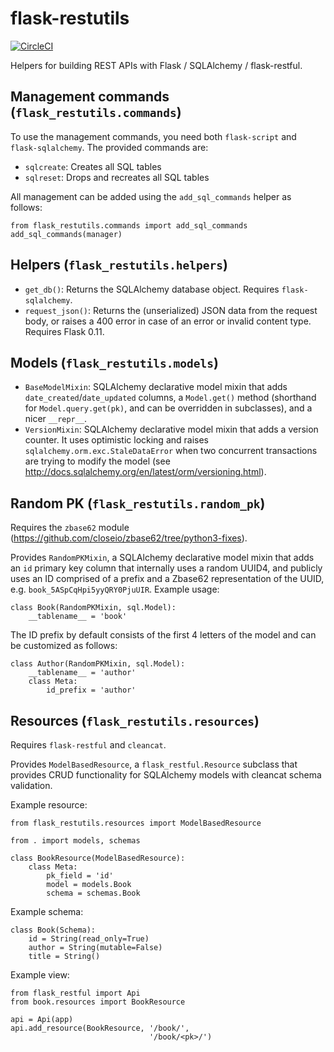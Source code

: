 # flask-restutils

[![CircleCI](https://circleci.com/gh/closeio/flask-restutils.svg?style=svg)](https://circleci.com/gh/closeio/flask-restutils)

Helpers for building REST APIs with Flask / SQLAlchemy / flask-restful.

## Management commands (`flask_restutils.commands`)

To use the management commands, you need both `flask-script` and `flask-sqlalchemy`. The provided commands are:

* `sqlcreate`: Creates all SQL tables
* `sqlreset`: Drops and recreates all SQL tables

All management can be added using the `add_sql_commands` helper as follows:

```
from flask_restutils.commands import add_sql_commands
add_sql_commands(manager)
```

## Helpers (`flask_restutils.helpers`)

* `get_db()`: Returns the SQLAlchemy database object. Requires `flask-sqlalchemy`.
* `request_json()`: Returns the (unserialized) JSON data from the request body, or raises a 400 error in case of an error or invalid content type. Requires Flask 0.11.

## Models (`flask_restutils.models`)

* `BaseModelMixin`: SQLAlchemy declarative model mixin that adds `date_created`/`date_updated` columns, a `Model.get()` method (shorthand for `Model.query.get(pk)`, and can be overridden in subclasses), and a nicer `__repr__`.
* `VersionMixin`: SQLAlchemy declarative model mixin that adds a version counter. It uses optimistic locking and raises `sqlalchemy.orm.exc.StaleDataError` when two concurrent transactions are trying to modify the model (see http://docs.sqlalchemy.org/en/latest/orm/versioning.html).

## Random PK (`flask_restutils.random_pk`)

Requires the `zbase62` module (https://github.com/closeio/zbase62/tree/python3-fixes).

Provides `RandomPKMixin`, a SQLAlchemy declarative model mixin that adds an `id` primary key column that internally uses a random UUID4, and publicly uses an ID comprised of a prefix and a Zbase62 representation of the UUID, e.g. `book_5ASpCqHpi5yyQRY0PjuUIR`. Example usage:

```
class Book(RandomPKMixin, sql.Model):
    __tablename__ = 'book'
```

The ID prefix by default consists of the first 4 letters of the model and can be customized as follows:

```
class Author(RandomPKMixin, sql.Model):
    __tablename__ = 'author'
    class Meta:
        id_prefix = 'author'
```

## Resources (`flask_restutils.resources`)

Requires `flask-restful` and `cleancat`.

Provides `ModelBasedResource`, a `flask_restful.Resource` subclass that provides CRUD functionality for SQLAlchemy models with cleancat schema validation.

Example resource:

```
from flask_restutils.resources import ModelBasedResource

from . import models, schemas

class BookResource(ModelBasedResource):
    class Meta:
        pk_field = 'id'
        model = models.Book
        schema = schemas.Book
```

Example schema:

```
class Book(Schema):
    id = String(read_only=True)
    author = String(mutable=False)
    title = String()
```

Example view:

```
from flask_restful import Api
from book.resources import BookResource

api = Api(app)
api.add_resource(BookResource, '/book/',
                               '/book/<pk>/')
```
